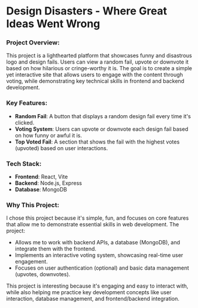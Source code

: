 # **Design Disasters - Where Great Ideas Went Wrong**

### **Project Overview**:
This project is a lighthearted platform that showcases funny and disastrous logo and design fails. Users can view a random fail, upvote or downvote it based on how hilarious or cringe-worthy it is. The goal is to create a simple yet interactive site that allows users to engage with the content through voting, while demonstrating key technical skills in frontend and backend development.

### **Key Features**:
- **Random Fail**: A button that displays a random design fail every time it's clicked.
- **Voting System**: Users can upvote or downvote each design fail based on how funny or awful it is.
- **Top Voted Fail**: A section that shows the fail with the highest votes (upvoted) based on user interactions.

### **Tech Stack**:
- **Frontend**: React, Vite
- **Backend**: Node.js, Express
- **Database**: MongoDB

### **Why This Project**:
I chose this project because it's simple, fun, and focuses on core features that allow me to demonstrate essential skills in web development. The project:
- Allows me to work with backend APIs, a database (MongoDB), and integrate them with the frontend.
- Implements an interactive voting system, showcasing real-time user engagement.
- Focuses on user authentication (optional) and basic data management (upvotes, downvotes).

This project is interesting because it's engaging and easy to interact with, while also helping me practice key development concepts like user interaction, database management, and frontend/backend integration.
